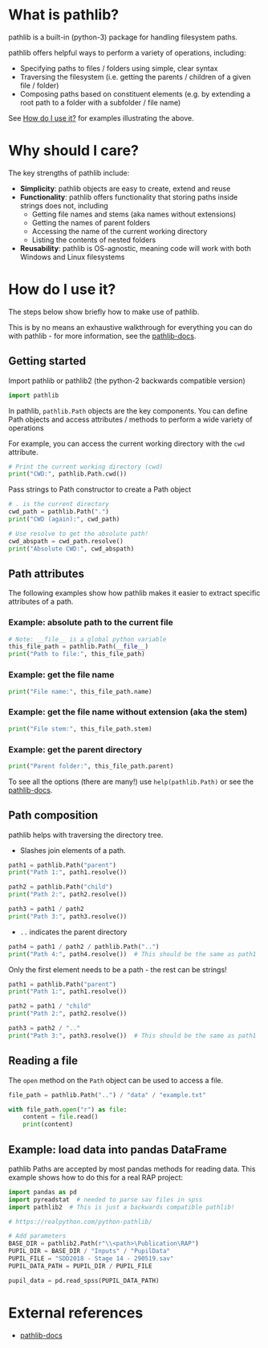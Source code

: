 # What is pathlib? <a name="what"></a>
pathlib is a built-in (python-3) package for handling filesystem paths. 

pathlib offers helpful ways to perform a variety of operations, including:
- Specifying paths to files / folders using simple, clear syntax
- Traversing the filesystem (i.e. getting the parents / children of a given file / folder) 
- Composing paths based on constituent elements (e.g. by extending a root path to a folder with a subfolder / file name)

See [How do I use it?](#what) for examples illustrating the above.

# Why should I care? <a name="why"></a>

The key strengths of pathlib include:
- **Simplicity**: pathlib objects are easy to create, extend and reuse
- **Functionality**: pathlib offers functionality that storing paths inside strings does not, including
    - Getting file names and stems (aka names without extensions)
    - Getting the names of parent folders
    - Accessing the name of the current working directory
    - Listing the contents of nested folders
- **Reusability**: pathlib is OS-agnostic, meaning code will work with both Windows and Linux filesystems

# How do I use it? <a name="how"></a>
The steps below show briefly how to make use of pathlib. 

This is by no means an exhaustive walkthrough for everything you can do with pathlib - for more information, see the [pathlib-docs](https://docs.python.org/3/library/pathlib.html).

## Getting started
Import pathlib or pathlib2 (the python-2 backwards compatible version)
```python
import pathlib
```

In pathlib, `pathlib.Path` objects are the key components. You can define
Path objects and access attributes / methods to perform a wide variety of
operations

For example, you can access the current working directory with the `cwd` attribute.
```python
# Print the current working directory (cwd)
print("CWD:", pathlib.Path.cwd())
```

Pass strings to Path constructor to create a Path object
```python
# . is the current directory
cwd_path = pathlib.Path(".")
print("CWD (again):", cwd_path)

# Use resolve to get the absolute path!
cwd_abspath = cwd_path.resolve()
print("Absolute CWD:", cwd_abspath)

```


## Path attributes
The following examples show how pathlib makes it easier to extract specific attributes of a path. 


### Example: absolute path to the current file

```python
# Note: __file__ is a global python variable
this_file_path = pathlib.Path(__file__)
print("Path to file:", this_file_path)
```

### Example: get the file name
```python
print("File name:", this_file_path.name)
```

### Example: get the file name without extension (aka the stem)
```python
print("File stem:", this_file_path.stem)
```

### Example: get the parent directory
```python
print("Parent folder:", this_file_path.parent)
```

To see all the options (there are many!) use `help(pathlib.Path)` or see the [pathlib-docs](https://docs.python.org/3/library/pathlib.html).

## Path composition
pathlib helps with traversing the directory tree.

- Slashes join elements of a path.
```python
path1 = pathlib.Path("parent")
print("Path 1:", path1.resolve())

path2 = pathlib.Path("child")
print("Path 2:", path2.resolve())

path3 = path1 / path2
print("Path 3:", path3.resolve())
```

- `..` indicates the parent directory
```python
path4 = path1 / path2 / pathlib.Path("..")
print("Path 4:", path4.resolve())  # This should be the same as path1
```

Only the first element needs to be a path - the rest can be strings!
```python
path1 = pathlib.Path("parent")
print("Path 1:", path1.resolve())

path2 = path1 / "child"
print("Path 2:", path2.resolve())

path3 = path2 / ".."
print("Path 3:", path3.resolve())  # This should be the same as path1
```

## Reading a file
The `open` method on the `Path` object can be used to access a file.

```python
file_path = pathlib.Path("..") / "data" / "example.txt"

with file_path.open("r") as file:
    content = file.read()
    print(content)
```

## Example: load data into pandas DataFrame
pathlib Paths are accepted by most pandas methods for reading data. This example shows how to do this for a real RAP project:

```python
import pandas as pd
import pyreadstat  # needed to parse sav files in spss
import pathlib2  # This is just a backwards compatible pathlib!

# https://realpython.com/python-pathlib/

# Add parameters
BASE_DIR = pathlib2.Path(r"\\<path>\Publication\RAP")
PUPIL_DIR = BASE_DIR / "Inputs" / "PupilData"
PUPIL_FILE = "SDD2018 - Stage 14 - 290519.sav"
PUPIL_DATA_PATH = PUPIL_DIR / PUPIL_FILE

pupil_data = pd.read_spss(PUPIL_DATA_PATH)
```

# External references
* [pathlib-docs](https://docs.python.org/3/library/pathlib.html)
